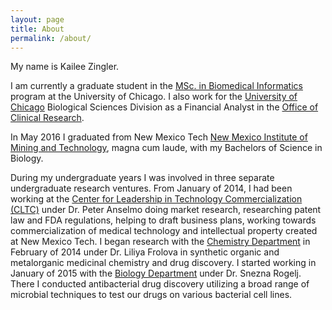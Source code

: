 ```yaml
---
layout: page
title: About
permalink: /about/
---
```

My name is Kailee Zingler.

I am currently a graduate student in the [MSc. in Biomedical Informatics](https://grahamschool.uchicago.edu/academic-programs/masters-degrees/biomedical-informatics) program at the University of Chicago.
I also work for the [University of Chicago](https://en.wikipedia.org/wiki/University_of_Chicago) Biological Sciences Division as a Financial Analyst in the
[Office of Clinical Research](http://bsdocr.bsd.uchicago.edu). 

In May 2016 I graduated from New Mexico Tech [New Mexico Institute of Mining and
Technology](https://en.wikipedia.org/wiki/New_Mexico_Institute_of_Mining_and_Technology), 
magna cum laude, with my Bachelors of Science
in Biology.

During my undergraduate years I was involved in three separate undergraduate research ventures.  From
January of 2014, I had been working at the [Center for Leadership in Technology
Commercialization (CLTC)](http://management.nmt.edu/cltc/) under Dr. Peter
Anselmo doing market research, researching patent law and FDA regulations, helping to draft business plans,
working towards commercialization of medical technology and intellectual property created at New Mexico Tech.
I began research with the [Chemistry
Department](http://infohost.nmt.edu/~chem/) in February of 2014 under Dr. Liliya Frolova in
synthetic organic and metalorganic medicinal chemistry and drug discovery. I started
working in January of 2015 with the [Biology
Department](http://infohost.nmt.edu/~biology/) under Dr. Snezna Rogelj. There
I conducted antibacterial drug discovery utilizing a broad range of microbial
techniques to test our drugs on various bacterial cell lines.

